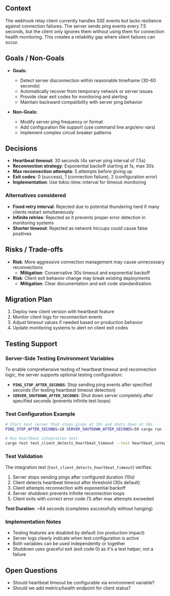 ## Context
The webhook relay client currently handles SSE events but lacks resilience against connection failures. The server sends ping events every 7.5 seconds, but the client only ignores them without using them for connection health monitoring. This creates a reliability gap where silent failures can occur.

## Goals / Non-Goals
- **Goals:**
  - Detect server disconnection within reasonable timeframe (30-60 seconds)
  - Automatically recover from temporary network or server issues
  - Provide clear exit codes for monitoring and alerting
  - Maintain backward compatibility with server ping behavior

- **Non-Goals:**
  - Modify server ping frequency or format
  - Add configuration file support (use command line args/env vars)
  - Implement complex circuit breaker patterns

## Decisions
- **Heartbeat timeout**: 30 seconds (4x server ping interval of 7.5s)
- **Reconnection strategy**: Exponential backoff starting at 1s, max 30s
- **Max reconnection attempts**: 5 attempts before giving up
- **Exit codes**: 0 (success), 1 (connection failure), 2 (configuration error)
- **Implementation**: Use tokio::time::interval for timeout monitoring

### Alternatives considered
- **Fixed retry interval**: Rejected due to potential thundering herd if many clients restart simultaneously
- **Infinite retries**: Rejected as it prevents proper error detection in monitoring systems
- **Shorter timeout**: Rejected as network hiccups could cause false positives

## Risks / Trade-offs
- **Risk**: More aggressive connection management may cause unnecessary reconnections
  - **Mitigation**: Conservative 30s timeout and exponential backoff
- **Risk**: Client exit behavior change may break existing deployments
  - **Mitigation**: Clear documentation and exit code standardization

## Migration Plan
1. Deploy new client version with heartbeat feature
2. Monitor client logs for reconnection events
3. Adjust timeout values if needed based on production behavior
4. Update monitoring systems to alert on client exit codes

## Testing Support

### Server-Side Testing Environment Variables
To enable comprehensive testing of heartbeat timeout and reconnection logic, the server supports optional testing configuration:

- **`PING_STOP_AFTER_SECONDS`**: Stop sending ping events after specified seconds (for testing heartbeat timeout detection)
- **`SERVER_SHUTDOWN_AFTER_SECONDS`**: Shut down server completely after specified seconds (prevents infinite test loops)

### Test Configuration Example
```bash
# Start test server that stops pings at 10s and shuts down at 50s
PING_STOP_AFTER_SECONDS=10 SERVER_SHUTDOWN_AFTER_SECONDS=50 cargo run --package webhook-relay

# Run heartbeat integration test
cargo test test_client_detects_heartbeat_timeout --test heartbeat_integration
```

### Test Validation
The integration test (`test_client_detects_heartbeat_timeout`) verifies:
1. Server stops sending pings after configured duration (10s)
2. Client detects heartbeat timeout after threshold (30s default)
3. Client attempts reconnection with exponential backoff
4. Server shutdown prevents infinite reconnection loops
5. Client exits with correct error code (1) after max attempts exceeded

**Test Duration**: ~64 seconds (completes successfully without hanging)

### Implementation Notes
- Testing features are disabled by default (no production impact)
- Server logs clearly indicate when test configuration is active
- Both variables can be used independently or together
- Shutdown uses graceful exit (exit code 0) as it's a test helper, not a failure

## Open Questions
- Should heartbeat timeout be configurable via environment variable?
- Should we add metrics/health endpoint for client status?